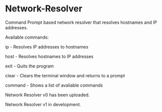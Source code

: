 # Network-Resolver
Command Prompt based network resolver that resolves hostnames and IP addresses.

Available commands:
  
  ip - Resolves IP addresses to hostnames
  
  host - Resolves hostnames to IP addresses
  
  exit - Quits the program
  
  clear - Clears the terminal window and returns to a prompt
  
  command - Shows a list of avaliable commands

Network Resolver v0 has been uploaded.

Network Resolver v1 in development.
